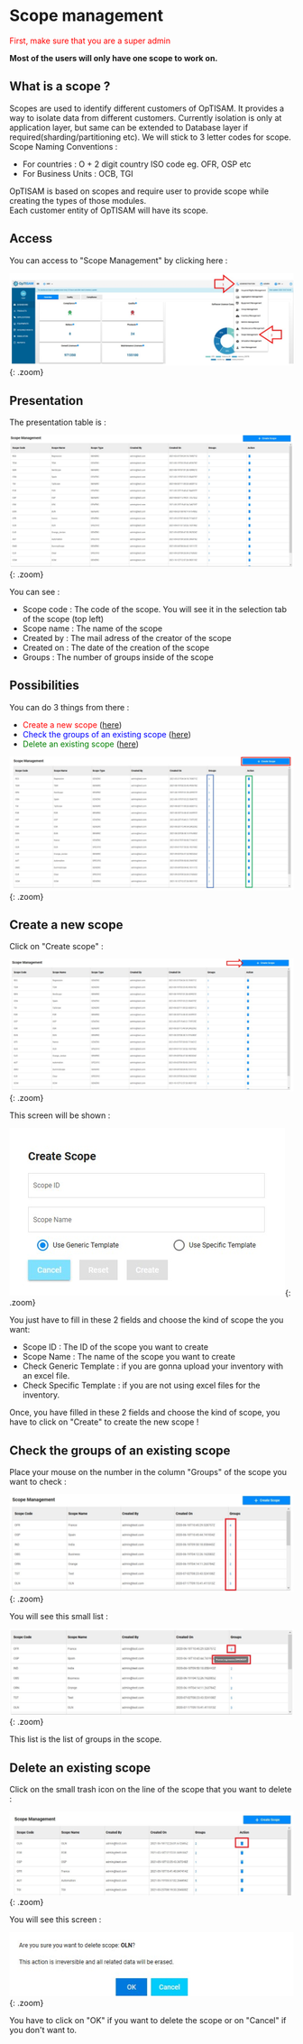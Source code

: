 <link rel="stylesheet" href="../../../css/enlargeImage.css" />

# Scope management

<span style="color:red">First, make sure that you are a super admin</span>

**Most of the users will only have one scope to work on.**

## What is a scope ?

Scopes are used to identify different customers of OpTISAM. It provides a way to isolate data from different customers. Currently isolation is only at application layer, but same can be extended to Database layer if required(sharding/partitioning etc). We will stick to 3 letter codes for scope.  
Scope Naming Conventions :  
- For countries : O + 2 digit country ISO code eg. OFR, OSP etc  
- For Business Units : OCB, TGI  

OpTISAM is based on scopes and require user to provide scope while creating the types of those modules.  
Each customer entity of OpTISAM will have its scope.

## Access

You can access to "Scope Management" by clicking here :

![select APM](../../img/scopeMana/access.jpg){: .zoom}

## Presentation

The presentation table is : 

![select APM](../../img/scopeMana/presentationu.jpg){: .zoom}

You can see :  
- Scope code : The code of the scope. You will see it in the selection tab of the scope (top left)  
- Scope name : The name of the scope  
- Created by : The mail adress of the creator of the scope  
- Created on : The date of the creation of the scope  
- Groups : The number of groups inside of the scope  

## Possibilities

You can do 3 things from there :  
- <span style="color:red">Create a new scope</span> ([here](#create-a-new-scope))  
- <span style="color:blue">Check the groups of an existing scope</span> ([here](#check-the-groups-of-an-existing-scope))  
- <span style="color:green">Delete an existing scope</span> ([here](#delete-an-existing-scope))  

![select APM](../../img/scopeMana/possibilitiesu.jpg){: .zoom}

## Create a new scope

Click on "Create scope" : 

![select APM](../../img/scopeMana/create1u.jpg){: .zoom}

This screen will be shown : 

![select APM](../../img/scopeMana/create2u.jpg){: .zoom}

You just have to fill in these 2 fields and choose the kind of scope the you want:  
- Scope ID : The ID of the scope you want to create  
- Scope Name : The name of the scope you want to create  
- Check Generic Template : if you are gonna upload your inventory with an excel file. 
- Check Specific Template : if you are not using excel files for the inventory. 

Once, you have filled in these 2 fields and choose the kind of scope, you have to click on "Create" to create the new scope !

## Check the groups of an existing scope

Place your mouse on the number in the column "Groups" of the scope you want to check :

![select APM](../../img/scopeMana/checkGrps1.jpg){: .zoom}

You will see this small list : 

![select APM](../../img/scopeMana/checkGrps2.jpg){: .zoom}

This list is the list of groups in the scope.

## Delete an existing scope

Click on the small trash icon on the line of the scope that you want to delete :  

![select APM](../../img/scopeMana/delete1.jpg){: .zoom}

You will see this screen : 

![select APM](../../img/scopeMana/delete2.jpg){: .zoom}

You have to click on "OK" if you want to delete the scope or on "Cancel" if you don't want to.  

<script src="../../../js/zoomImage.js"></script>